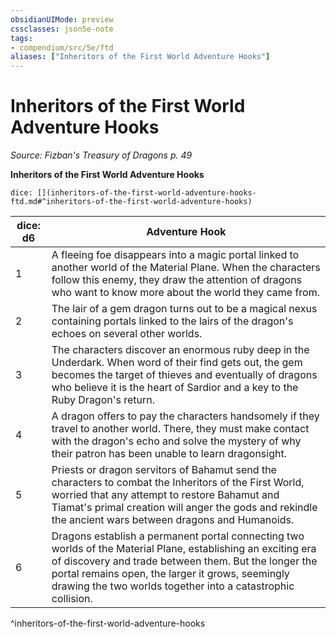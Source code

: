 ```yaml
---
obsidianUIMode: preview
cssclasses: json5e-note
tags:
- compendium/src/5e/ftd
aliases: ["Inheritors of the First World Adventure Hooks"]
---
```

# Inheritors of the First World Adventure Hooks
*Source: Fizban's Treasury of Dragons p. 49* 

**Inheritors of the First World Adventure Hooks**

`dice: [](inheritors-of-the-first-world-adventure-hooks-ftd.md#^inheritors-of-the-first-world-adventure-hooks)`

| dice: d6 | Adventure Hook |
|----------|----------------|
| 1 | A fleeing foe disappears into a magic portal linked to another world of the Material Plane. When the characters follow this enemy, they draw the attention of dragons who want to know more about the world they came from. |
| 2 | The lair of a gem dragon turns out to be a magical nexus containing portals linked to the lairs of the dragon's echoes on several other worlds. |
| 3 | The characters discover an enormous ruby deep in the Underdark. When word of their find gets out, the gem becomes the target of thieves and eventually of dragons who believe it is the heart of Sardior and a key to the Ruby Dragon's return. |
| 4 | A dragon offers to pay the characters handsomely if they travel to another world. There, they must make contact with the dragon's echo and solve the mystery of why their patron has been unable to learn dragonsight. |
| 5 | Priests or dragon servitors of Bahamut send the characters to combat the Inheritors of the First World, worried that any attempt to restore Bahamut and Tiamat's primal creation will anger the gods and rekindle the ancient wars between dragons and Humanoids. |
| 6 | Dragons establish a permanent portal connecting two worlds of the Material Plane, establishing an exciting era of discovery and trade between them. But the longer the portal remains open, the larger it grows, seemingly drawing the two worlds together into a catastrophic collision. |
^inheritors-of-the-first-world-adventure-hooks